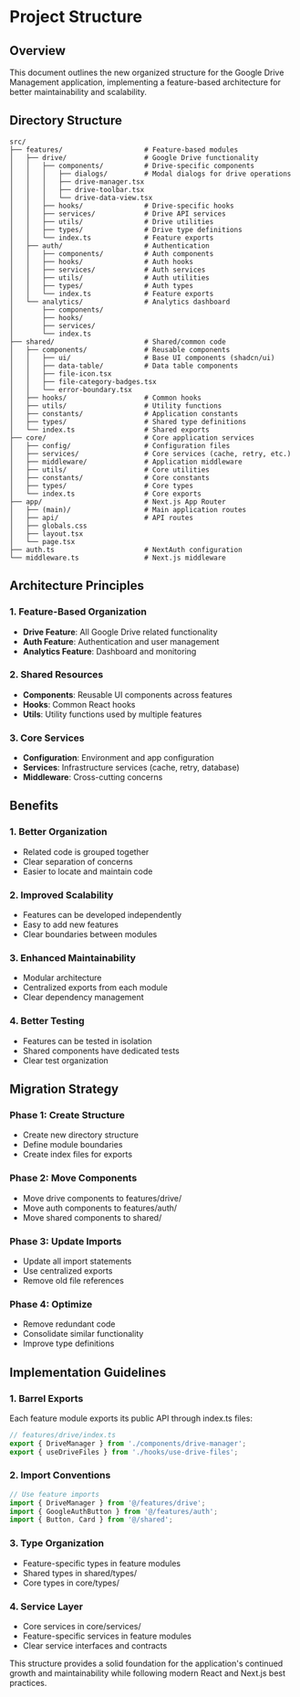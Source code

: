 # Project Structure

## Overview
This document outlines the new organized structure for the Google Drive Management application, implementing a feature-based architecture for better maintainability and scalability.

## Directory Structure

```
src/
├── features/                    # Feature-based modules
│   ├── drive/                   # Google Drive functionality
│   │   ├── components/          # Drive-specific components
│   │   │   ├── dialogs/         # Modal dialogs for drive operations
│   │   │   ├── drive-manager.tsx
│   │   │   ├── drive-toolbar.tsx
│   │   │   └── drive-data-view.tsx
│   │   ├── hooks/               # Drive-specific hooks
│   │   ├── services/            # Drive API services
│   │   ├── utils/               # Drive utilities
│   │   ├── types/               # Drive type definitions
│   │   └── index.ts             # Feature exports
│   ├── auth/                    # Authentication
│   │   ├── components/          # Auth components
│   │   ├── hooks/               # Auth hooks
│   │   ├── services/            # Auth services
│   │   ├── utils/               # Auth utilities
│   │   ├── types/               # Auth types
│   │   └── index.ts             # Feature exports
│   └── analytics/               # Analytics dashboard
│       ├── components/
│       ├── hooks/
│       ├── services/
│       └── index.ts
├── shared/                      # Shared/common code
│   ├── components/              # Reusable components
│   │   ├── ui/                  # Base UI components (shadcn/ui)
│   │   ├── data-table/          # Data table components
│   │   ├── file-icon.tsx
│   │   ├── file-category-badges.tsx
│   │   └── error-boundary.tsx
│   ├── hooks/                   # Common hooks
│   ├── utils/                   # Utility functions
│   ├── constants/               # Application constants
│   ├── types/                   # Shared type definitions
│   └── index.ts                 # Shared exports
├── core/                        # Core application services
│   ├── config/                  # Configuration files
│   ├── services/                # Core services (cache, retry, etc.)
│   ├── middleware/              # Application middleware
│   ├── utils/                   # Core utilities
│   ├── constants/               # Core constants
│   ├── types/                   # Core types
│   └── index.ts                 # Core exports
├── app/                         # Next.js App Router
│   ├── (main)/                  # Main application routes
│   ├── api/                     # API routes
│   ├── globals.css
│   ├── layout.tsx
│   └── page.tsx
├── auth.ts                      # NextAuth configuration
└── middleware.ts                # Next.js middleware
```

## Architecture Principles

### 1. Feature-Based Organization
- **Drive Feature**: All Google Drive related functionality
- **Auth Feature**: Authentication and user management
- **Analytics Feature**: Dashboard and monitoring

### 2. Shared Resources
- **Components**: Reusable UI components across features
- **Hooks**: Common React hooks
- **Utils**: Utility functions used by multiple features

### 3. Core Services
- **Configuration**: Environment and app configuration
- **Services**: Infrastructure services (cache, retry, database)
- **Middleware**: Cross-cutting concerns

## Benefits

### 1. Better Organization
- Related code is grouped together
- Clear separation of concerns
- Easier to locate and maintain code

### 2. Improved Scalability
- Features can be developed independently
- Easy to add new features
- Clear boundaries between modules

### 3. Enhanced Maintainability
- Modular architecture
- Centralized exports from each module
- Clear dependency management

### 4. Better Testing
- Features can be tested in isolation
- Shared components have dedicated tests
- Clear test organization

## Migration Strategy

### Phase 1: Create Structure
- Create new directory structure
- Define module boundaries
- Create index files for exports

### Phase 2: Move Components
- Move drive components to features/drive/
- Move auth components to features/auth/
- Move shared components to shared/

### Phase 3: Update Imports
- Update all import statements
- Use centralized exports
- Remove old file references

### Phase 4: Optimize
- Remove redundant code
- Consolidate similar functionality
- Improve type definitions

## Implementation Guidelines

### 1. Barrel Exports
Each feature module exports its public API through index.ts files:
```typescript
// features/drive/index.ts
export { DriveManager } from './components/drive-manager';
export { useDriveFiles } from './hooks/use-drive-files';
```

### 2. Import Conventions
```typescript
// Use feature imports
import { DriveManager } from '@/features/drive';
import { GoogleAuthButton } from '@/features/auth';
import { Button, Card } from '@/shared';
```

### 3. Type Organization
- Feature-specific types in feature modules
- Shared types in shared/types/
- Core types in core/types/

### 4. Service Layer
- Core services in core/services/
- Feature-specific services in feature modules
- Clear service interfaces and contracts

This structure provides a solid foundation for the application's continued growth and maintainability while following modern React and Next.js best practices.